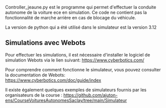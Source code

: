 Controller_jeaune.py est le programme qui permet d'effectuer la conduite autonome de la voiture ece en simulation. Ce code ne contient pas la fonctionnalité de marche arrière en cas de blocage du véhicule.

La version de python qui a été utilisé dans le simulateur est la version 3.12


## Simulations avec Webots
Pour effectuer les simulations, il est nécessaire d'installer le logiciel de simulation Webots via le lien suivant: https://www.cyberbotics.com/

Pour comprendre comment fonctionne le simulateur, vous pouvez consulter la documentation de Webots: https://www.cyberbotics.com/doc/guide/index

Il existe également quelques exemples de simulateurs fournis par les organisateurs de la course : https://github.com/ajuton-ens/CourseVoituresAutonomesSaclay/tree/main/Simulateur
